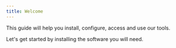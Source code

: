 ```yaml
---
title: Welcome
---
```


This guide will help you install, configure, access and use our tools.

Let's get started by installing the software you will need.